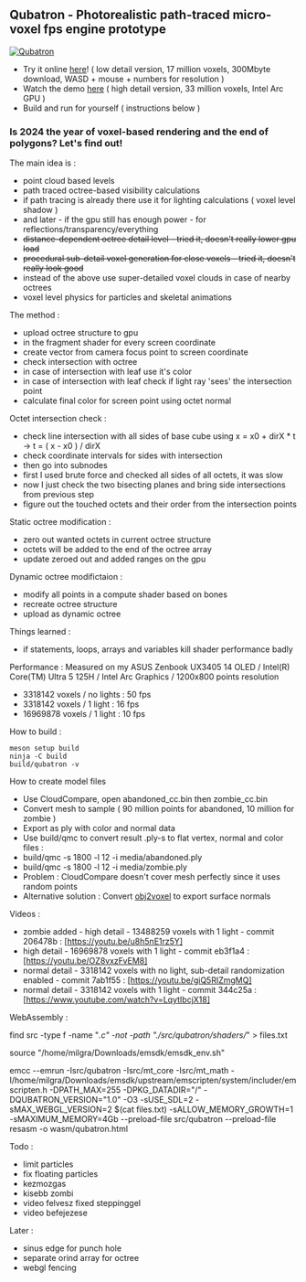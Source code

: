 ## Qubatron - Photorealistic path-traced micro-voxel fps engine prototype

[![Qubatron](https://img.youtube.com/vi/LqytIbcjX18/0.jpg)](https://www.youtube.com/watch?v=LqytIbcjX18)

- Try it online [here](https://milgra.com/qubatron/)! ( low detail version, 17 million voxels, 300Mbyte download, WASD + mouse + numbers for resolution )  
- Watch the demo [here](https://youtu.be/kmjUZZyvqhA?si=56xASom5bmYTcNpD) ( high detail version, 33 million voxels, Intel Arc GPU )
- Build and run for yourself ( instructions below )

### Is 2024 the year of voxel-based rendering and the end of polygons? Let's find out!

The main idea is :
- point cloud based levels
- path traced octree-based visibility calculations
- if path tracing is already there use it for lighting calculations ( voxel level shadow )
- and later - if the gpu still has enough power - for reflections/transparency/everything
- ~~distance-dependent octree detail level - tried it, doesn't really lower gpu load~~
- ~~procedural sub-detail voxel generation for close voxels - tried it, doesn't really look good~~
- instead of the above use super-detailed voxel clouds in case of nearby octrees
- voxel level physics for particles and skeletal animations

The method :
- upload octree structure to gpu
- in the fragment shader for every screen coordinate
 - create vector from camera focus point to screen coordinate
 - check intersection with octree
 - in case of intersection with leaf use it's color
 - in case of intersection with leaf check if light ray 'sees' the intersection point
 - calculate final color for screen point using octet normal

Octet intersection check :
- check line intersection with all sides of base cube using x = x0 + dirX * t -> t = ( x - x0 ) / dirX
- check coordinate intervals for sides with intersection
- then go into subnodes
 - first I used brute force and checked all sides of all octets, it was slow
 - now I just check the two bisecting planes and bring side intersections from previous step
 - figure out the touched octets and their order from the intersection points

Static octree modification :  
- zero out wanted octets in current octree structure
- octets will be added to the end of the octree array
- update zeroed out and added ranges on the gpu

Dynamic octree modifictaion :
- modify all points in a compute shader based on bones
- recreate octree structure
- upload as dynamic octree

Things learned :
- if statements, loops, arrays and variables kill shader performance badly

Performance :
Measured on my ASUS Zenbook UX3405 14 OLED / Intel(R) Core(TM) Ultra 5 125H / Intel Arc Graphics / 1200x800 points resolution
- 3318142 voxels / no lights : 50 fps
- 3318142 voxels / 1 light : 16 fps
- 16969878 voxels / 1 light : 10 fps 

How to build :
```
meson setup build
ninja -C build
build/qubatron -v
```

How to create model files

- Use CloudCompare, open abandoned_cc.bin then zombie_cc.bin
- Convert mesh to sample ( 90 million points for abandoned, 10 million for zombie )
- Export as ply with color and normal data
- Use build/qmc to convert result .ply-s to flat vertex, normal and color files :
 - build/qmc -s 1800 -l 12 -i media/abandoned.ply
 - build/qmc -s 1800 -l 12 -i media/zombie.ply
- Problem : CloudCompare doesn't cover mesh perfectly since it uses random points
- Alternative solution : Convert [obj2voxel](https`://github.com/Eisenwave/obj2voxel) to export surface normals

Videos :

- zombie added - high detail - 13488259 voxels with 1 light - commit 206478b : [https://youtu.be/u8h5nE1rz5Y]
- high detail - 16969878 voxels with 1 light - commit eb3f1a4 : [https://youtu.be/OZ8vxzFvEM8]
- normal detail - 3318142 voxels with no light, sub-detail randomization enabled - commit 7ab1f55 : [https://youtu.be/giQ5RIZmgMQ]
- normal detail - 3318142 voxels with 1 light - commit 344c25a : [https://www.youtube.com/watch?v=LqytIbcjX18]

WebAssembly :

find src -type f -name "*.c" -not -path "./src/qubatron/shaders/*" > files.txt

source "/home/milgra/Downloads/emsdk/emsdk_env.sh"

emcc --emrun -Isrc/qubatron  -Isrc/mt_core -Isrc/mt_math -I/home/milgra/Downloads/emsdk/upstream/emscripten/system/includer/emscripten.h -DPATH_MAX=255 -DPKG_DATADIR=\"/\" -DQUBATRON_VERSION=\"1.0\" -O3 -sUSE_SDL=2 -sMAX_WEBGL_VERSION=2 $(cat files.txt) -sALLOW_MEMORY_GROWTH=1 -sMAXIMUM_MEMORY=4Gb --preload-file src/qubatron --preload-file resasm -o wasm/qubatron.html

Todo :

- limit particles
- fix floating particles
- kezmozgas
- kisebb zombi
- video felvesz fixed steppinggel
- video befejezese

Later :

- sinus edge for punch hole
- separate orind array for octree
- webgl fencing
